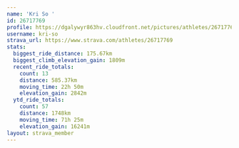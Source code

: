 ```yaml
---
name: 'Kri So '
id: 26717769
profile: https://dgalywyr863hv.cloudfront.net/pictures/athletes/26717769/7761026/14/large.jpg
username: kri-so
strava_url: https://www.strava.com/athletes/26717769
stats:
  biggest_ride_distance: 175.67km
  biggest_climb_elevation_gain: 1809m
  recent_ride_totals:
    count: 13
    distance: 585.37km
    moving_time: 22h 50m
    elevation_gain: 2842m
  ytd_ride_totals:
    count: 57
    distance: 1748km
    moving_time: 71h 25m
    elevation_gain: 16241m
layout: strava_member
--- 
```

